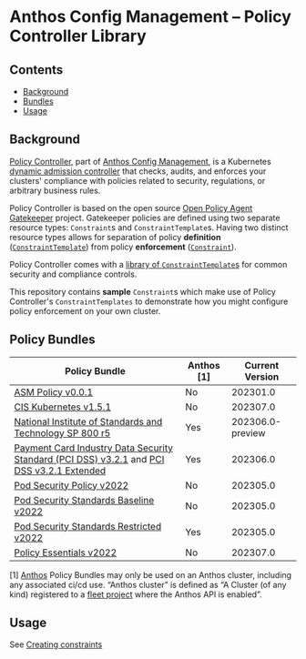 # Anthos Config Management – Policy Controller Library

## Contents
- [Background](#background)
- [Bundles](#bundles)
- [Usage](#usage)

## Background

[Policy Controller](https://cloud.google.com/anthos-config-management/docs/concepts/policy-controller), part of [Anthos Config Management](https://cloud.google.com/anthos-config-management/), is a Kubernetes [dynamic admission controller](https://kubernetes.io/docs/reference/access-authn-authz/extensible-admission-controllers/) that checks, audits, and enforces your clusters' compliance with policies related to security, regulations, or arbitrary business rules.

Policy Controller is based on the open source [Open Policy Agent Gatekeeper](https://github.com/open-policy-agent/gatekeeper) project. Gatekeeper policies are defined using two separate resource types: `Constraint`s and `ConstraintTemplate`s. Having two distinct resource types allows for separation of policy **definition** ([`ConstraintTemplate`](https://cloud.google.com/anthos-config-management/docs/concepts/policy-controller#constraint_templates)) from policy **enforcement** ([`Constraint`](https://cloud.google.com/anthos-config-management/docs/concepts/policy-controller#constraints)).

Policy Controller comes with a [library of `ConstraintTemplate`s](https://cloud.google.com/anthos-config-management/docs/reference/constraint-template-library) for common security and compliance controls.

This repository contains **sample** `Constraint`s which make use of Policy Controller's `ConstraintTemplates` to demonstrate how you might configure policy enforcement on your own cluster.

## Policy Bundles
| Policy Bundle | Anthos [1] | Current Version |
| --- | --- | --- |
| [ASM Policy v0.0.1](./bundles/asm-policy-v0.0.1) | No | 202301.0 |
| [CIS Kubernetes v1.5.1](./bundles/cis-k8s-v1.5.1) | No | 202307.0 |
| [National Institute of Standards and Technology SP 800 r5](./anthos-bundles/nist-800-r5) | Yes | 202306.0-preview |
| [Payment Card Industry Data Security Standard (PCI DSS) v3.2.1](./anthos-bundles/pci-dss-v3.2.1) and [PCI DSS v3.2.1 Extended](./anthos-bundles/pci-dss-v3.2.1-extended) | Yes | 202306.0 |
| [Pod Security Policy v2022](./bundles/psp-v2022) | No | 202305.0 |
| [Pod Security Standards Baseline v2022](./bundles/pss-baseline-v2022) | No | 202305.0 |
| [Pod Security Standards Restricted v2022](./anthos-bundles/pss-restricted-v2022) | Yes | 202305.0 |
| [Policy Essentials v2022](./bundles/policy-essentials-v2022) | No | 202307.0 |

[1] [Anthos](https://cloud.google.com/anthos) Policy Bundles may only be used on an Anthos cluster, including any associated ci/cd use. “Anthos cluster” is defined as “A Cluster (of any kind) registered to a [fleet project](https://cloud.google.com/anthos/fleet-management/docs/fleet-concepts) where the Anthos API is enabled”.

## Usage

See [Creating constraints](https://cloud.google.com/anthos-config-management/docs/how-to/creating-constraints)
